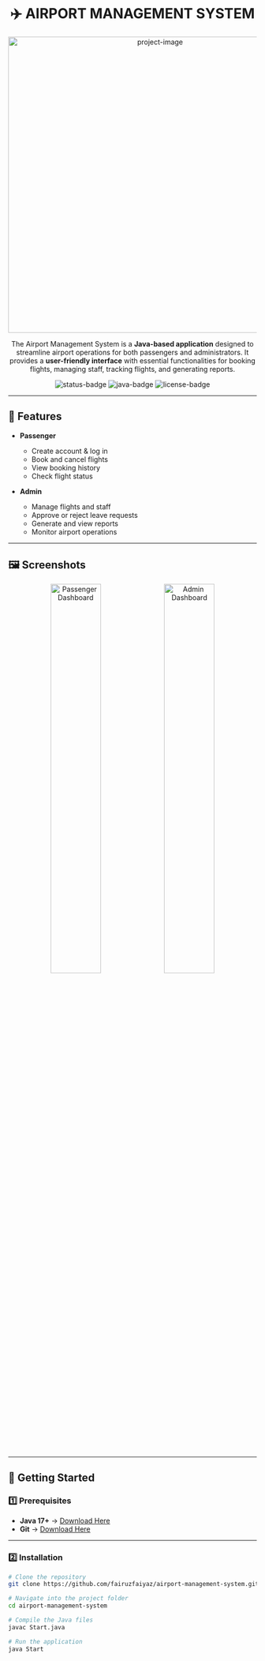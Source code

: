<h1 align="center" id="title">✈️ AIRPORT MANAGEMENT SYSTEM</h1>

<p align="center">
  <img src="https://media.istockphoto.com/id/155439315/photo/passenger-airplane-flying-above-clouds-during-sunset.jpg?s=612x612&amp;w=0&amp;k=20&amp;c=LJWadbs3B-jSGJBVy9s0f8gZMHi2NvWFXa3VJ2lFcL0=" alt="project-image" width="600">
</p>

<p id="description" align="center">
  The Airport Management System is a <b>Java-based application</b> designed to streamline airport operations for both passengers and administrators.  
  It provides a <b>user-friendly interface</b> with essential functionalities for booking flights, managing staff, tracking flights, and generating reports.
</p>

<p align="center">
  <img src="https://img.shields.io/badge/Status-Active-brightgreen?style=for-the-badge" alt="status-badge">
  <img src="https://img.shields.io/badge/Java-ED8B00?style=for-the-badge&logo=openjdk&logoColor=white" alt="java-badge">
  <img src="https://img.shields.io/badge/License-MIT-blue?style=for-the-badge" alt="license-badge">
</p>

---

## 📌 Features
- **Passenger**
  - Create account & log in
  - Book and cancel flights
  - View booking history
  - Check flight status

- **Admin**
  - Manage flights and staff
  - Approve or reject leave requests
  - Generate and view reports
  - Monitor airport operations

---

## 🖼 Screenshots

<p align="center">
  <img src="screenshots/passenger_dashboard.png" alt="Passenger Dashboard" width="45%">
  <img src="screenshots/admin_dashboard.png" alt="Admin Dashboard" width="45%">
</p>

---

## 🚀 Getting Started

### **1️⃣ Prerequisites**
- **Java 17+** → [Download Here](https://www.oracle.com/java/technologies/javase-jdk17-downloads.html)
- **Git** → [Download Here](https://git-scm.com/downloads)

---

### **2️⃣ Installation**
```bash
# Clone the repository
git clone https://github.com/fairuzfaiyaz/airport-management-system.git

# Navigate into the project folder
cd airport-management-system

# Compile the Java files
javac Start.java

# Run the application
java Start
